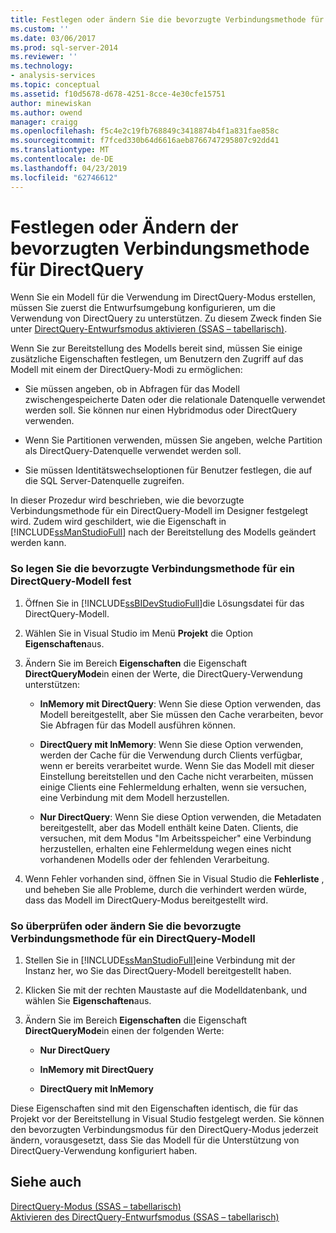 ```yaml
---
title: Festlegen oder ändern Sie die bevorzugte Verbindungsmethode für DirectQuery | Microsoft-Dokumentation
ms.custom: ''
ms.date: 03/06/2017
ms.prod: sql-server-2014
ms.reviewer: ''
ms.technology:
- analysis-services
ms.topic: conceptual
ms.assetid: f10d5678-d678-4251-8cce-4e30cfe15751
author: minewiskan
ms.author: owend
manager: craigg
ms.openlocfilehash: f5c4e2c19fb768849c3418874b4f1a831fae858c
ms.sourcegitcommit: f7fced330b64d6616aeb8766747295807c92dd41
ms.translationtype: MT
ms.contentlocale: de-DE
ms.lasthandoff: 04/23/2019
ms.locfileid: "62746612"
---
```

# <a name="set-or-change-the-preferred-connection-method-for-directquery"></a>Festlegen oder Ändern der bevorzugten Verbindungsmethode für DirectQuery
  Wenn Sie ein Modell für die Verwendung im DirectQuery-Modus erstellen, müssen Sie zuerst die Entwurfsumgebung konfigurieren, um die Verwendung von DirectQuery zu unterstützen. Zu diesem Zweck finden Sie unter [DirectQuery-Entwurfsmodus aktivieren &#40;SSAS – tabellarisch&#41;](tabular-models/enable-directquery-mode-in-ssdt.md).  
  
 Wenn Sie zur Bereitstellung des Modells bereit sind, müssen Sie einige zusätzliche Eigenschaften festlegen, um Benutzern den Zugriff auf das Modell mit einem der DirectQuery-Modi zu ermöglichen:  
  
-   Sie müssen angeben, ob in Abfragen für das Modell zwischengespeicherte Daten oder die relationale Datenquelle verwendet werden soll. Sie können nur einen Hybridmodus oder DirectQuery verwenden.  
  
-   Wenn Sie Partitionen verwenden, müssen Sie angeben, welche Partition als DirectQuery-Datenquelle verwendet werden soll.  
  
-   Sie müssen Identitätswechseloptionen für Benutzer festlegen, die auf die SQL Server-Datenquelle zugreifen.  
  
 In dieser Prozedur wird beschrieben, wie die bevorzugte Verbindungsmethode für ein DirectQuery-Modell im Designer festgelegt wird. Zudem wird geschildert, wie die Eigenschaft in [!INCLUDE[ssManStudioFull](../includes/ssmanstudiofull-md.md)] nach der Bereitstellung des Modells geändert werden kann.  
  
### <a name="to-set-the-preferred-connection-method-for-a-directquery-model"></a>So legen Sie die bevorzugte Verbindungsmethode für ein DirectQuery-Modell fest  
  
1.  Öffnen Sie in [!INCLUDE[ssBIDevStudioFull](../includes/ssbidevstudiofull-md.md)]die Lösungsdatei für das DirectQuery-Modell.  
  
2.  Wählen Sie in Visual Studio im Menü **Projekt** die Option **Eigenschaften**aus.  
  
3.  Ändern Sie im Bereich **Eigenschaften** die Eigenschaft **DirectQueryMode**in einen der Werte, die DirectQuery-Verwendung unterstützen:  
  
    -   **InMemory mit DirectQuery**: Wenn Sie diese Option verwenden, das Modell bereitgestellt, aber Sie müssen den Cache verarbeiten, bevor Sie Abfragen für das Modell ausführen können.  
  
    -   **DirectQuery mit InMemory**: Wenn Sie diese Option verwenden, werden der Cache für die Verwendung durch Clients verfügbar, wenn er bereits verarbeitet wurde. Wenn Sie das Modell mit dieser Einstellung bereitstellen und den Cache nicht verarbeiten, müssen einige Clients eine Fehlermeldung erhalten, wenn sie versuchen, eine Verbindung mit dem Modell herzustellen.  
  
    -   **Nur DirectQuery**: Wenn Sie diese Option verwenden, die Metadaten bereitgestellt, aber das Modell enthält keine Daten. Clients, die versuchen, mit dem Modus "Im Arbeitsspeicher" eine Verbindung herzustellen, erhalten eine Fehlermeldung wegen eines nicht vorhandenen Modells oder der fehlenden Verarbeitung.  
  
4.  Wenn Fehler vorhanden sind, öffnen Sie in Visual Studio die **Fehlerliste** , und beheben Sie alle Probleme, durch die verhindert werden würde, dass das Modell im DirectQuery-Modus bereitgestellt wird.  
  
### <a name="to-verify-or-change-the-preferred-connection-method-for-a-directquery-model"></a>So überprüfen oder ändern Sie die bevorzugte Verbindungsmethode für ein DirectQuery-Modell  
  
1.  Stellen Sie in [!INCLUDE[ssManStudioFull](../includes/ssmanstudiofull-md.md)]eine Verbindung mit der Instanz her, wo Sie das DirectQuery-Modell bereitgestellt haben.  
  
2.  Klicken Sie mit der rechten Maustaste auf die Modelldatenbank, und wählen Sie **Eigenschaften**aus.  
  
3.  Ändern Sie im Bereich **Eigenschaften** die Eigenschaft **DirectQueryMode**in einen der folgenden Werte:  
  
    -   **Nur DirectQuery**  
  
    -   **InMemory mit DirectQuery**  
  
    -   **DirectQuery mit InMemory**  
  
 Diese Eigenschaften sind mit den Eigenschaften identisch, die für das Projekt vor der Bereitstellung in Visual Studio festgelegt werden. Sie können den bevorzugten Verbindungsmodus für den DirectQuery-Modus jederzeit ändern, vorausgesetzt, dass Sie das Modell für die Unterstützung von DirectQuery-Verwendung konfiguriert haben.  
  
## <a name="see-also"></a>Siehe auch  
 [DirectQuery-Modus &#40;SSAS – tabellarisch&#41;](tabular-models/directquery-mode-ssas-tabular.md)   
 [Aktivieren des DirectQuery-Entwurfsmodus &#40;SSAS – tabellarisch&#41;](tabular-models/enable-directquery-mode-in-ssdt.md)  
  
  
